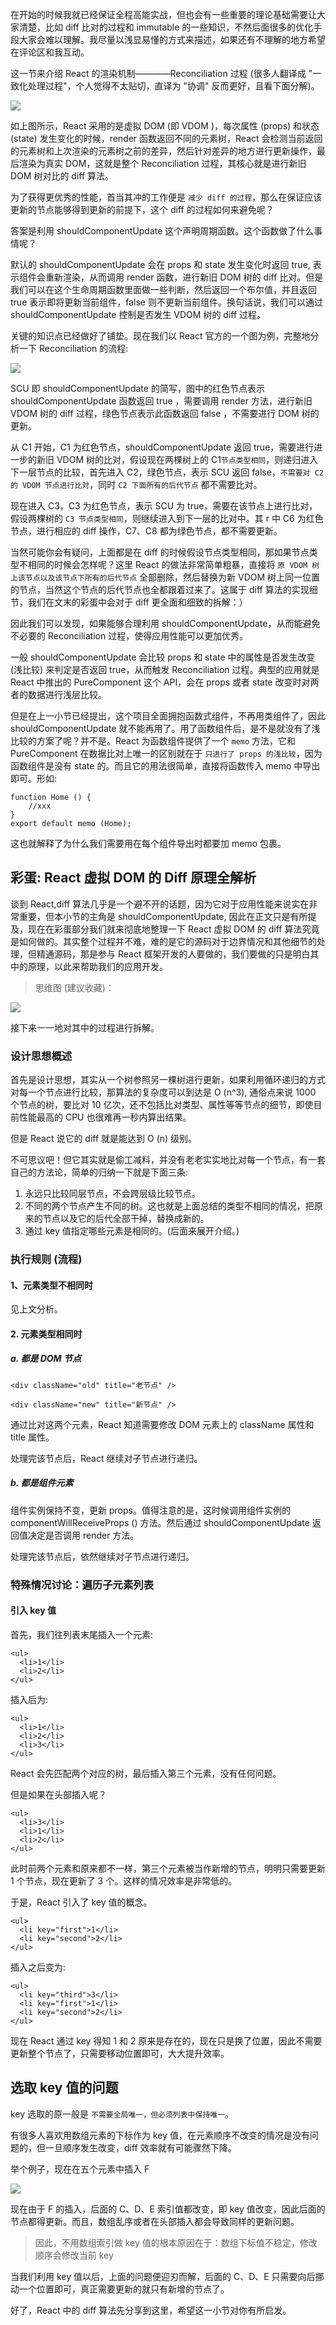 在开始的时候我就已经保证全程高能实战，但也会有一些重要的理论基础需要让大家清楚，比如 diff 比对的过程和 immutable 的一些知识，不然后面很多的优化手段大家会难以理解。我尽量以浅显易懂的方式来描述，如果还有不理解的地方希望在评论区和我互动。

这一节来介绍 React 的渲染机制————Reconciliation 过程 (很多人翻译成 "一致化处理过程"，个人觉得不太贴切，直译为 "协调" 反而更好，且看下面分解)。

![](https://user-gold-cdn.xitu.io/2019/10/19/16de3834ffcc66f4?w=510&h=766&f=png&s=34039)

如上图所示，React 采用的是虚拟 DOM (即 VDOM )，每次属性 (props) 和状态 (state) 发生变化的时候，render 函数返回不同的元素树，React 会检测当前返回的元素树和上次渲染的元素树之前的差异，然后针对差异的地方进行更新操作，最后渲染为真实 DOM，这就是整个 Reconciliation 过程，其核心就是进行新旧 DOM 树对比的 diff 算法。

为了获得更优秀的性能，首当其冲的工作便是 `减少 diff 的过程`，那么在保证应该更新的节点能够得到更新的前提下，这个 diff 的过程如何来避免呢？

答案是利用 shouldComponentUpdate 这个声明周期函数。这个函数做了什么事情呢？

默认的 shouldComponentUpdate 会在 props 和 state 发生变化时返回 true, 表示组件会重新渲染，从而调用 render 函数，进行新旧 DOM 树的 diff 比对。但是我们可以在这个生命周期函数里面做一些判断，然后返回一个布尔值，并且返回 true 表示即将更新当前组件，false 则不更新当前组件。换句话说，我们可以通过 shouldComponentUpdate 控制是否发生 VDOM 树的 diff 过程。

关键的知识点已经做好了铺垫。现在我们以 React 官方的一个图为例，完整地分析一下 Reconciliation 的流程:

![](https://user-gold-cdn.xitu.io/2019/10/19/16de39cf997a808f?w=555&h=371&f=png&s=32167)

SCU 即 shouldComponentUpdate 的简写，图中的红色节点表示 shouldComponentUpdate 函数返回 true ，需要调用 render 方法，进行新旧 VDOM 树的 diff 过程，绿色节点表示此函数返回 false ，不需要进行 DOM 树的更新。

从 C1 开始，C1 为红色节点，shouldComponentUpdate 返回 true，需要进行进一步的新旧 VDOM 树的比对，假设现在两棵树上的 C1`节点类型相同`，则递归进入下一层节点的比较，首先进入 C2，绿色节点，表示 SCU 返回 false，`不需要对 C2 的 VDOM 节点进行比对`，同时 `C2 下面所有的后代节点` 都不需要比对。

现在进入 C3，C3 为红色节点，表示 SCU 为 true，需要在该节点上进行比对，假设两棵树的 `C3 节点类型相同`，则继续进入到下一层的比对中。其 r 中 C6 为红色节点，进行相应的 diff 操作，C7、C8 都为绿色节点，都不需要更新。

当然可能你会有疑问，上面都是在 diff 的时候假设节点类型相同，那如果节点类型不相同的时候会怎样呢？这里 React 的做法非常简单粗暴，直接将 `原 VDOM 树上该节点以及该节点下所有的后代节点` 全部删除，然后替换为新 VDOM 树上同一位置的节点，当然这个节点的后代节点也全都跟着过来了。这属于 diff 算法的实现细节，我们在文末的彩蛋中会对于 diff 更全面和细致的拆解：）

因此我们可以发现，如果能够合理利用 shouldComponentUpdate，从而能避免不必要的 Reconciliation 过程，使得应用性能可以更加优秀。

一般 shouldComponentUpdate 会比较 props 和 state 中的属性是否发生改变 (浅比较) 来判定是否返回 true，从而触发 Reconciliation 过程。典型的应用就是 React 中推出的 PureComponent 这个 API，会在 props 或者 state 改变时对两者的数据进行浅层比较。

但是在上一小节已经提出，这个项目全面拥抱函数式组件，不再用类组件了，因此 shouldComponentUpdate 就不能再用了。用了函数组件后，是不是就没有了浅比较的方案了呢？并不是。React 为函数组件提供了一个 `memo` 方法，它和 PureComponent 在数据比对上唯一的区别就在于 `只进行了 props 的浅比较`，因为函数组件是没有 state 的。而且它的用法很简单，直接将函数传入 memo 中导出即可。形如:

```
function Home () {
    //xxx
} 
export default memo (Home);

```

这也就解释了为什么我们需要用在每个组件导出时都要加 memo 包裹。

## 彩蛋: React 虚拟 DOM 的 Diff 原理全解析

谈到 React,diff 算法几乎是一个避不开的话题，因为它对于应用性能来说实在非常重要，但本小节的主角是 shouldComponentUpdate, 因此在正文只是有所提及，现在在彩蛋部分我们就来彻底地整理一下 React 虚拟 DOM 的 diff 算法究竟是如何做的。其实整个过程并不难，难的是它的源码对于边界情况和其他细节的处理，但精通源码，那是参与 React 框架开发的人要做的，我们要做的只是明白其中的原理，以此来帮助我们的应用开发。

> 思维图 (建议收藏)：

![](https://user-gold-cdn.xitu.io/2019/10/19/16de41554a3ff3e2?w=1431&h=610&f=png&s=93408)

接下来一一地对其中的过程进行拆解。

### 设计思想概述

首先是设计思想，其实从一个树参照另一棵树进行更新，如果利用循环递归的方式对每一个节点进行比较，那算法的复杂度可以到达是 O (n^3), 通俗点来说 1000 个节点的树，要比对 10 亿次，还不包括比对类型、属性等等节点的细节，即使目前性能最高的 CPU 也很难再一秒内算出结果。

但是 React 说它的 diff 就是能达到 O (n) 级别。

不可思议吧！但它其实就是偷工减料，并没有老老实实地比对每一个节点，有一套自己的方法论，简单的归纳一下就是下面三条:

1.  永远只比较同层节点，不会跨层级比较节点。
2.  不同的两个节点产生不同的树。这也就是上面总结的类型不相同的情况，把原来的节点以及它的后代全部干掉，替换成新的。
3.  通过 key 值指定哪些元素是相同的。(后面来展开介绍。)

### 执行规则 (流程)

#### 1、元素类型不相同时

见上文分析。

#### 2\. 元素类型相同时

##### a. 都是 DOM 节点

```
<div className="old" title="老节点" />

<div className="new" title="新节点" />

```

通过比对这两个元素，React 知道需要修改 DOM 元素上的 className 属性和 title 属性。

处理完该节点后，React 继续对子节点进行递归。

##### b. 都是组件元素

组件实例保持不变，更新 props。值得注意的是，这时候调用组件实例的 componentWillReceiveProps () 方法。然后通过 shouldComponentUpdate 返回值决定是否调用 render 方法。

处理完该节点后，依然继续对子节点进行递归。

### 特殊情况讨论：遍历子元素列表

#### 引入 key 值

首先，我们往列表末尾插入一个元素:

```
<ul>
  <li>1</li>
  <li>2</li>
</ul>

```

插入后为:

```
<ul>
  <li>1</li>
  <li>2</li>
  <li>3</li>
</ul>

```

React 会先匹配两个对应的树，最后插入第三个元素，没有任何问题。

但是如果在头部插入呢？

```
<ul>
  <li>3</li>
  <li>1</li>
  <li>2</li>
</ul>

```

此时前两个元素和原来都不一样，第三个元素被当作新增的节点，明明只需要更新 1 个节点，现在更新了 3 个。这样的情况效率是非常低的。

于是，React 引入了 key 值的概念。

```
<ul>
  <li key="first">1</li>
  <li key="second">2</li>
</ul>

```

插入之后变为:

```
<ul>
  <li key="third">3</li>
  <li key="first">1</li>
  <li key="second">2</li>
</ul>

```

现在 React 通过 key 得知 1 和 2 原来是存在的，现在只是换了位置，因此不需要更新整个节点了，只需要移动位置即可，大大提升效率。

## 选取 key 值的问题

key 选取的原一般是 `不需要全局唯一，但必须列表中保持唯一`。

有很多人喜欢用数组元素的下标作为 key 值，在元素顺序不改变的情况是没有问题的，但一旦顺序发生改变，diff 效率就有可能骤然下降。

举个例子，现在在五个元素中插入 F

![](https://user-gold-cdn.xitu.io/2019/10/19/16de474300409e90?w=642&h=300&f=png&s=14240)

现在由于 F 的插入，后面的 C、D、E 索引值都改变，即 key 值改变，因此后面的节点都得更新。而且，数组乱序或者在头部插入都会导致同样的更新问题。

> 因此，不用数组索引做 key 值的根本原因在于：数组下标值不稳定，修改顺序会修改当前 key

当我们利用 key 值以后，上面的问题便迎刃而解，后面的 C、D、E 只需要向后挪动一个位置即可，真正需要更新的就只有新增的节点了。

好了，React 中的 diff 算法先分享到这里，希望这一小节对你有所启发。